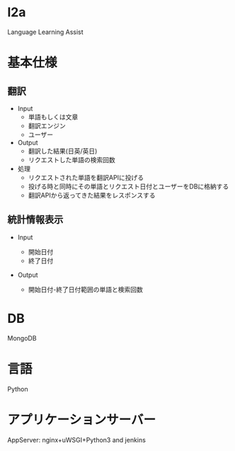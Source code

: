 # l2a
Language Learning Assist

# 基本仕様

## 翻訳

* Input
   * 単語もしくは文章
   * 翻訳エンジン
   * ユーザー
* Output
   * 翻訳した結果(日英/英日)
   * リクエストした単語の検索回数
* 処理
   * リクエストされた単語を翻訳APIに投げる
   * 投げる時と同時にその単語とリクエスト日付とユーザーをDBに格納する
   * 翻訳APIから返ってきた結果をレスポンスする

## 統計情報表示

* Input
   * 開始日付
   * 終了日付

* Output
   * 開始日付-終了日付範囲の単語と検索回数

# DB
MongoDB

# 言語
Python

# アプリケーションサーバー
AppServer: nginx+uWSGI+Python3 and jenkins
